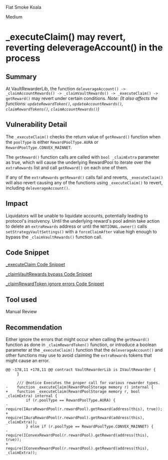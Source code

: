 Flat Smoke Koala

Medium

# _executeClaim() may revert, reverting deleverageAccount() in the process

## Summary
At VaultRewarderLib, the function `deleverageAccount() -> _claimAccountRewards() -> _claimVaultRewards() -> _executeClaim() -> getReward()` may revert under certain conditions. 
_Note: (It also affects the functions: `updateRewardToken()`, `updateAccountRewards()`, `claimRewardTokens()`, `claimAccountRewards()`)_

## Vulnerability Detail

The `_executeClaim()` checks the return value of `getReward()` function when the `poolType` is either `RewardPoolType.AURA` or `RewardPoolType.CONVEX_MAINNET`.

The `getReward()` function calls are called with `bool _claimExtra` parameter as true, which will cause the underlying RewardPool to iterate over the `extraRewards` list and call `getReward()` on each one of them.

If any of the `extraRewards` `getReward()` calls fail and reverts, `_executeClaim()` will also revert causing any of the functions using `_executeClaim()` to revert, including `deleverageAccount()`.

## Impact

Liquidators will be unable to liquidate accounts, potentially leading to protocol's insolvency. Until the underlying reward's pool admin take action to delete an `extraRewards` address or until the `NOTIONAL.owner()` calls `setStrategyVaultSettings()` with a `forceClaimAfter` value high enough to bypass the `_claimVaultRewards()` function call.

## Code Snippet
[_executeClaim Code Snippet](https://github.com/sherlock-audit/2024-06-leveraged-vaults/blob/main/leveraged-vaults-private/contracts/vaults/common/VaultRewarderLib.sol#L182-L185)

[_claimVaultRewards bypass Code Snippet](https://github.com/sherlock-audit/2024-06-leveraged-vaults/blob/main/leveraged-vaults-private/contracts/vaults/common/VaultRewarderLib.sol#L262-L264)

[_claimRewardToken ignore errors Code Snippet](https://github.com/sherlock-audit/2024-06-leveraged-vaults/blob/main/leveraged-vaults-private/contracts/vaults/common/VaultRewarderLib.sol#L316-L326)

## Tool used

Manual Review

## Recommendation

Either ignore the errors that might occur when calling the `getReward()` function as done in `_claimRewardToken()` function, or introduce a boolean parameter at the `_executeClaim()` function that the `deleverageAccount()` and other functions may use to avoid claiming the `extraRewards` tokens that might cause an error.
```solidity
@@ -178,11 +178,11 @@ contract VaultRewarderLib is IVaultRewarder {
     }

     /// @notice Executes the proper call for various rewarder types.
-    function _executeClaim(RewardPoolStorage memory r) internal {
+    function _executeClaim(RewardPoolStorage memory r, bool _claimExtra) internal {
         if (r.poolType == RewardPoolType.AURA) {
-            require(IAuraRewardPool(r.rewardPool).getReward(address(this), true));
+            require(IAuraRewardPool(r.rewardPool).getReward(address(this), _claimExtra));
         } else if (r.poolType == RewardPoolType.CONVEX_MAINNET) {
-            require(IConvexRewardPool(r.rewardPool).getReward(address(this), true));
+            require(IConvexRewardPool(r.rewardPool).getReward(address(this), _claimExtra));

```